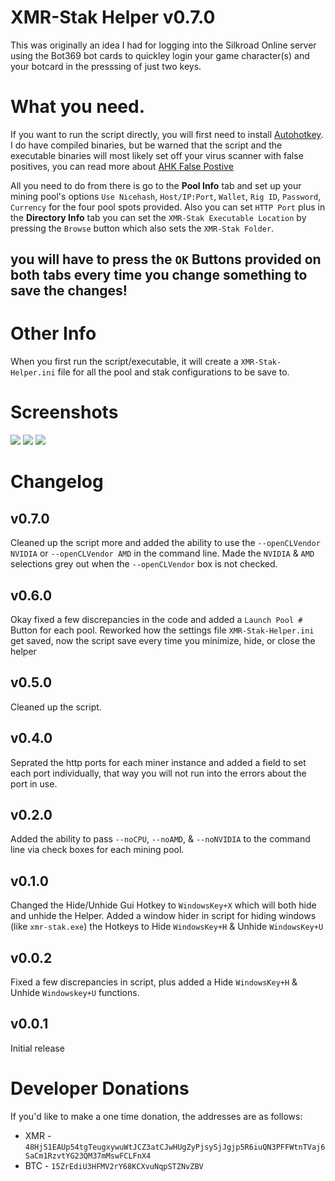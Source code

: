 # XMR-Stak Helper v0.7.0

This was originally an idea I had for logging into the Silkroad Online server using the Bot369 bot cards to quickley login your game character(s) and your botcard in the presssing of just two keys.

# What you need.

If you want to run the script directly, you will first need to install [Autohotkey](https://autohotkey.com/).
I do have compiled binaries, but be warned that the script and the executable binaries will most likely set off your virus scanner with false positives, you can read more about [AHK False Postive](https://www.google.com/search?num=100&client=firefox-b-1-ab&ei=wzTaW5OyLMT4sgWuhrEY&q=autohotkey+false+positive&oq=autohotkey+fal&gs_l=psy-ab.3.0.0l2j0i22i30l4j0i22i10i30j0i22i30l3.10920.14304..15055...0.0..0.222.1256.7j2j2......0....1..gws-wiz.......0i71j0i67j0i131i67j0i131.kR0ar0c7AEY)

All you need to do from there is go to the <b>Pool Info</b> tab and set up your mining pool's options `Use Nicehash`, `Host/IP:Port`, `Wallet`, `Rig ID`, `Password`, `Currency` for the four pool spots provided.
Also you can set `HTTP Port` plus in the <b>Directory Info</b> tab you can set the `XMR-Stak Executable Location` by pressing the `Browse` button which also sets the `XMR-Stak Folder`.
## you will have to press the `OK` Buttons provided on both tabs every time you change something to save the changes!

# Other Info
When you first run the script/executable, it will create a `XMR-Stak-Helper.ini` file for all the pool and stak configurations to be save to.

# Screenshots

<img src="https://i.imgur.com/3UwEcDt.png">
<img src="https://i.imgur.com/uC3aooe.png">
<img src="https://i.imgur.com/iOPqIdz.png">


# Changelog

## v0.7.0
Cleaned up the script more and added the ability to use the `--openCLVendor NVIDIA` or `--openCLVendor AMD` in the command line.
Made the `NVIDIA` & `AMD` selections grey out when the `--openCLVendor` box is not checked.

## v0.6.0
Okay fixed a few discrepancies in the code and added a `Launch Pool #` Button for each pool.
Reworked how the settings file `XMR-Stak-Helper.ini` get saved, now the script save every time you minimize, hide, or close the helper

## v0.5.0
Cleaned up the script. 

## v0.4.0
Seprated the http ports for each miner instance and added a field to set each port individually, that way you will not run into the errors about the port in use.

## v0.2.0
Added the ability to pass `--noCPU`, `--noAMD`, & `--noNVIDIA` to the command line via check boxes for each mining pool.

## v0.1.0
Changed the Hide/Unhide Gui Hotkey to `WindowsKey+X` which will both hide and unhide the Helper.
Added a window hider in script for hiding windows (like `xmr-stak.exe`) the Hotkeys to Hide `WindowsKey+H` & Unhide `WindowsKey+U`

## v0.0.2
Fixed a few discrepancies in script, plus added a Hide `WindowsKey+H` & Unhide `Windowskey+U` functions.

## v0.0.1
Initial release

Developer Donations
===================
If you'd like to make a one time donation, the addresses are as follows:
* XMR - ```48HjS1EAUp54tgTeugxywuWtJCZ3atCJwHUgZyPjsySjJgjp5R6iuQN3PFFWtnTVaj6SaCm1RzvtYG23QM37mMswFCLFnX4```
* BTC - ```15ZrEdiU3HFMV2rY68KCXvuNqpSTZNvZBV```

